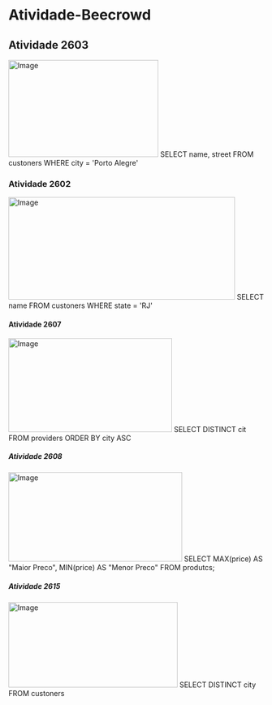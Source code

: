 # Atividade-Beecrowd
## Atividade 2603
<img width="295" height="191" alt="Image" src="https://github.com/user-attachments/assets/ea1969bb-074e-48ff-ad04-008d7de0ef45" />
SELECT name, street FROM custoners WHERE city = 'Porto Alegre'

### Atividade 2602
<img width="446" height="202" alt="Image" src="https://github.com/user-attachments/assets/efd507a4-9a11-4cba-973b-db1ceb519a7a" />
SELECT name FROM custoners WHERE state = 'RJ'

#### Atividade 2607
<img width="322" height="185" alt="Image" src="https://github.com/user-attachments/assets/5586f64e-29e1-4b9d-933b-e5e6fb46defb" />
SELECT DISTINCT cit FROM providers ORDER BY city ASC 

##### Atividade 2608
<img width="342" height="176" alt="Image" src="https://github.com/user-attachments/assets/c7b0a404-2080-4885-9d6a-d7dface3d98b" />
SELECT MAX(price) AS "Maior Preco", MIN(price) AS "Menor Preco" FROM produtcs;

##### Atividade 2615
<img width="333" height="168" alt="Image" src="https://github.com/user-attachments/assets/904b5e5f-90fc-4e20-9ba0-f3d5de2fb446" />
SELECT DISTINCT city FROM custoners 
